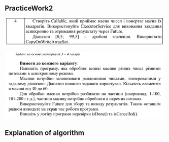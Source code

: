 ## PracticeWork2

![task.png](task.png)

![requirements.png](requirements.png)

## Explanation of algorithm


